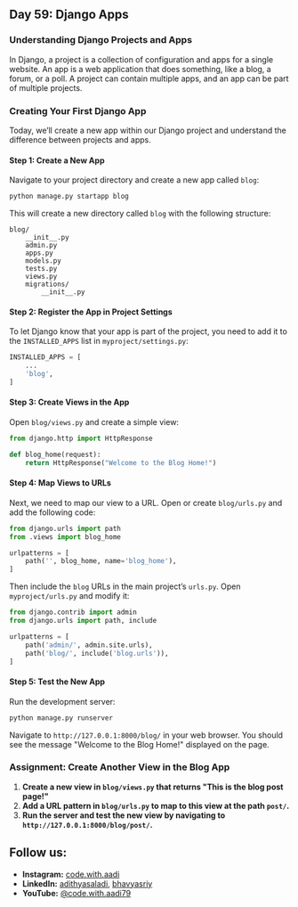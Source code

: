 ## Day 59: Django Apps

### Understanding Django Projects and Apps

In Django, a project is a collection of configuration and apps for a single website. An app is a web application that does something, like a blog, a forum, or a poll. A project can contain multiple apps, and an app can be part of multiple projects.

### Creating Your First Django App

Today, we’ll create a new app within our Django project and understand the difference between projects and apps.

#### Step 1: Create a New App

Navigate to your project directory and create a new app called `blog`:

```bash
python manage.py startapp blog
```

This will create a new directory called `blog` with the following structure:

```
blog/
    __init__.py
    admin.py
    apps.py
    models.py
    tests.py
    views.py
    migrations/
        __init__.py
```

#### Step 2: Register the App in Project Settings

To let Django know that your app is part of the project, you need to add it to the `INSTALLED_APPS` list in `myproject/settings.py`:

```python
INSTALLED_APPS = [
    ...
    'blog',
]
```

#### Step 3: Create Views in the App

Open `blog/views.py` and create a simple view:

```python
from django.http import HttpResponse

def blog_home(request):
    return HttpResponse("Welcome to the Blog Home!")
```

#### Step 4: Map Views to URLs

Next, we need to map our view to a URL. Open or create `blog/urls.py` and add the following code:

```python
from django.urls import path
from .views import blog_home

urlpatterns = [
    path('', blog_home, name='blog_home'),
]
```

Then include the `blog` URLs in the main project’s `urls.py`. Open `myproject/urls.py` and modify it:

```python
from django.contrib import admin
from django.urls import path, include

urlpatterns = [
    path('admin/', admin.site.urls),
    path('blog/', include('blog.urls')),
]
```

#### Step 5: Test the New App

Run the development server:

```bash
python manage.py runserver
```

Navigate to `http://127.0.0.1:8000/blog/` in your web browser. You should see the message "Welcome to the Blog Home!" displayed on the page.

### Assignment: Create Another View in the Blog App

1. **Create a new view in `blog/views.py` that returns "This is the blog post page!"**
2. **Add a URL pattern in `blog/urls.py` to map to this view at the path `post/`.**
3. **Run the server and test the new view by navigating to `http://127.0.0.1:8000/blog/post/`.**

## Follow us:

- **Instagram:** [code.with.aadi](https://www.instagram.com/code.with.aadi/)
- **LinkedIn:** [adithyasaladi](https://www.linkedin.com/in/adithyasaladi/), [bhavyasriy](https://www.linkedin.com/in/bhavyasriy/)
- **YouTube:** [@code.with.aadi79](https://www.youtube.com/@Code.with.aadi79)
